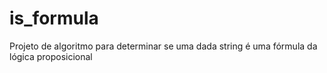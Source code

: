 # is_formula
Projeto de algoritmo para determinar se uma dada string é uma fórmula da lógica proposicional
